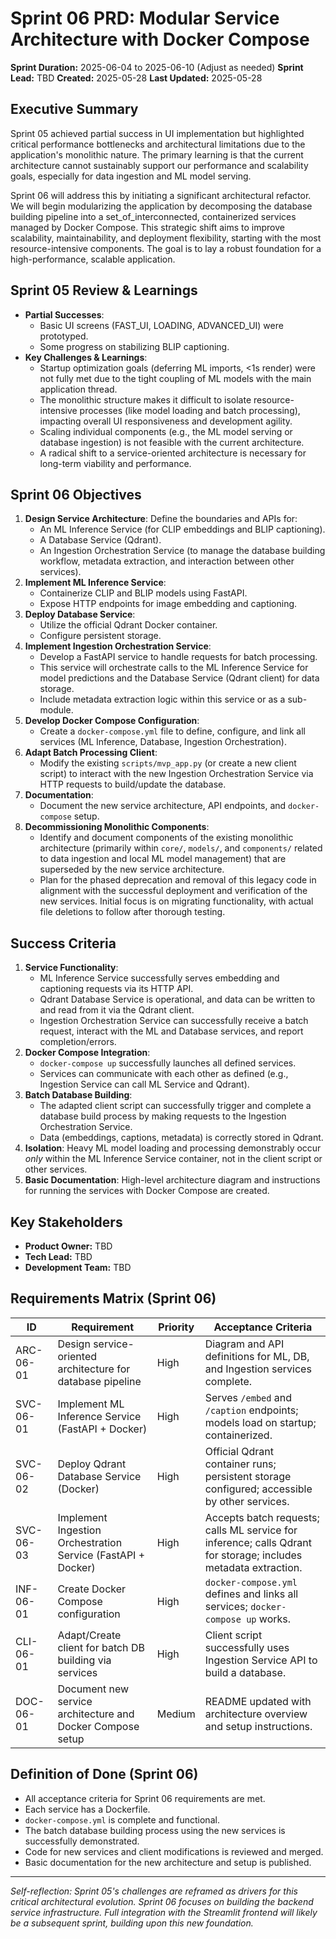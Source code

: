# Sprint 06 PRD: Modular Service Architecture with Docker Compose

**Sprint Duration:** 2025-06-04 to 2025-06-10 (Adjust as needed)
**Sprint Lead:** TBD
**Created:** 2025-05-28
**Last Updated:** 2025-05-28

## Executive Summary

Sprint 05 achieved partial success in UI implementation but highlighted critical performance bottlenecks and architectural limitations due to the application's monolithic nature. The primary learning is that the current architecture cannot sustainably support our performance and scalability goals, especially for data ingestion and ML model serving.

Sprint 06 will address this by initiating a significant architectural refactor. We will begin modularizing the application by decomposing the database building pipeline into a set_of_interconnected, containerized services managed by Docker Compose. This strategic shift aims to improve scalability, maintainability, and deployment flexibility, starting with the most resource-intensive components. The goal is to lay a robust foundation for a high-performance, scalable application.

## Sprint 05 Review & Learnings
- **Partial Successes**:
    - Basic UI screens (FAST_UI, LOADING, ADVANCED_UI) were prototyped.
    - Some progress on stabilizing BLIP captioning.
- **Key Challenges & Learnings**:
    - Startup optimization goals (deferring ML imports, <1s render) were not fully met due to the tight coupling of ML models with the main application thread.
    - The monolithic structure makes it difficult to isolate resource-intensive processes (like model loading and batch processing), impacting overall UI responsiveness and development agility.
    - Scaling individual components (e.g., the ML model serving or database ingestion) is not feasible with the current architecture.
    - A radical shift to a service-oriented architecture is necessary for long-term viability and performance.

## Sprint 06 Objectives
1.  **Design Service Architecture**: Define the boundaries and APIs for:
    *   An ML Inference Service (for CLIP embeddings and BLIP captioning).
    *   A Database Service (Qdrant).
    *   An Ingestion Orchestration Service (to manage the database building workflow, metadata extraction, and interaction between other services).
2.  **Implement ML Inference Service**:
    *   Containerize CLIP and BLIP models using FastAPI.
    *   Expose HTTP endpoints for image embedding and captioning.
3.  **Deploy Database Service**:
    *   Utilize the official Qdrant Docker container.
    *   Configure persistent storage.
4.  **Implement Ingestion Orchestration Service**:
    *   Develop a FastAPI service to handle requests for batch processing.
    *   This service will orchestrate calls to the ML Inference Service for model predictions and the Database Service (Qdrant client) for data storage.
    *   Include metadata extraction logic within this service or as a sub-module.
5.  **Develop Docker Compose Configuration**:
    *   Create a `docker-compose.yml` file to define, configure, and link all services (ML Inference, Database, Ingestion Orchestration).
6.  **Adapt Batch Processing Client**:
    *   Modify the existing `scripts/mvp_app.py` (or create a new client script) to interact with the new Ingestion Orchestration Service via HTTP requests to build/update the database.
7.  **Documentation**:
    *   Document the new service architecture, API endpoints, and `docker-compose` setup.
8.  **Decommissioning Monolithic Components**: 
    *   Identify and document components of the existing monolithic architecture (primarily within `core/`, `models/`, and `components/` related to data ingestion and local ML model management) that are superseded by the new service architecture.
    *   Plan for the phased deprecation and removal of this legacy code in alignment with the successful deployment and verification of the new services. Initial focus is on migrating functionality, with actual file deletions to follow after thorough testing.

## Success Criteria
1.  **Service Functionality**:
    *   ML Inference Service successfully serves embedding and captioning requests via its HTTP API.
    *   Qdrant Database Service is operational, and data can be written to and read from it via the Qdrant client.
    *   Ingestion Orchestration Service can successfully receive a batch request, interact with the ML and Database services, and report completion/errors.
2.  **Docker Compose Integration**:
    *   `docker-compose up` successfully launches all defined services.
    *   Services can communicate with each other as defined (e.g., Ingestion Service can call ML Service and Qdrant).
3.  **Batch Database Building**:
    *   The adapted client script can successfully trigger and complete a database build process by making requests to the Ingestion Orchestration Service.
    *   Data (embeddings, captions, metadata) is correctly stored in Qdrant.
4.  **Isolation**: Heavy ML model loading and processing demonstrably occur *only* within the ML Inference Service container, not in the client script or other services.
5.  **Basic Documentation**: High-level architecture diagram and instructions for running the services with Docker Compose are created.

## Key Stakeholders
- **Product Owner:** TBD
- **Tech Lead:** TBD
- **Development Team:** TBD

## Requirements Matrix (Sprint 06)
| ID        | Requirement                                                     | Priority | Acceptance Criteria                                                                                                |
|-----------|-----------------------------------------------------------------|----------|--------------------------------------------------------------------------------------------------------------------|
| ARC-06-01 | Design service-oriented architecture for database pipeline        | High     | Diagram and API definitions for ML, DB, and Ingestion services complete.                                             |
| SVC-06-01 | Implement ML Inference Service (FastAPI + Docker)               | High     | Serves `/embed` and `/caption` endpoints; models load on startup; containerized.                                   |
| SVC-06-02 | Deploy Qdrant Database Service (Docker)                         | High     | Official Qdrant container runs; persistent storage configured; accessible by other services.                       |
| SVC-06-03 | Implement Ingestion Orchestration Service (FastAPI + Docker)    | High     | Accepts batch requests; calls ML service for inference; calls Qdrant for storage; includes metadata extraction.  |
| INF-06-01 | Create Docker Compose configuration                             | High     | `docker-compose.yml` defines and links all services; `docker-compose up` works.                                  |
| CLI-06-01 | Adapt/Create client for batch DB building via services          | High     | Client script successfully uses Ingestion Service API to build a database.                                           |
| DOC-06-01 | Document new service architecture and Docker Compose setup        | Medium   | README updated with architecture overview and setup instructions.                                                    |

## Definition of Done (Sprint 06)
- All acceptance criteria for Sprint 06 requirements are met.
- Each service has a Dockerfile.
- `docker-compose.yml` is complete and functional.
- The batch database building process using the new services is successfully demonstrated.
- Code for new services and client modifications is reviewed and merged.
- Basic documentation for the new architecture and setup is published.

---
*Self-reflection: Sprint 05's challenges are reframed as drivers for this critical architectural evolution. Sprint 06 focuses on building the backend service infrastructure. Full integration with the Streamlit frontend will likely be a subsequent sprint, building upon this new foundation.* 